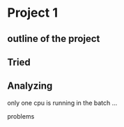 # Project 1

## outline of the project


## 

## Tried 


## Analyzing

only one cpu is running in the batch ...


problems